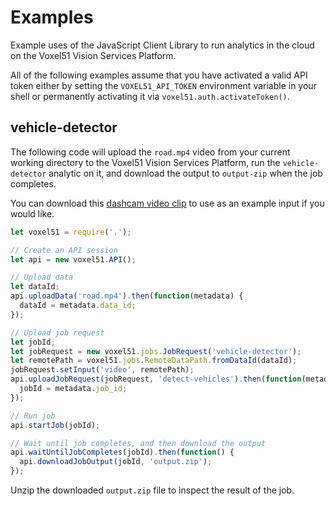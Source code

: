 # Examples

Example uses of the JavaScript Client Library to run analytics in the cloud on
the Voxel51 Vision Services Platform.

All of the following examples assume that you have activated a valid API token
either by setting the `VOXEL51_API_TOKEN` environment variable in your shell or
permanently activating it via `voxel51.auth.activateToken()`.


## vehicle-detector

The following code will upload the `road.mp4` video from your current working
directory to the Voxel51 Vision Services Platform, run the `vehicle-detector`
analytic on it, and download the output to `output-zip` when the job completes.

You can download this [dashcam video clip](
https://drive.google.com/file/d/1gg6zJpp8j_ZiUaAy3Sdl3VvD5zUq9LX7) to use as
an example input if you would like.

```js
let voxel51 = require('.');

// Create an API session
let api = new voxel51.API();

// Upload data
let dataId;
api.uploadData('road.mp4').then(function(metadata) {
  dataId = metadata.data_id;
});

// Upload job request
let jobId;
let jobRequest = new voxel51.jobs.JobRequest('vehicle-detector');
let remotePath = voxel51.jobs.RemoteDataPath.fromDataId(dataId);
jobRequest.setInput('video', remotePath);
api.uploadJobRequest(jobRequest, 'detect-vehicles').then(function(metadata) {
  jobId = metadata.job_id;
});

// Run job
api.startJob(jobId);

// Wait until job completes, and then download the output
api.waitUntilJobCompletes(jobId).then(function() {
  api.downloadJobOutput(jobId, 'output.zip');
});
```

Unzip the downloaded `output.zip` file to inspect the result of the job.

